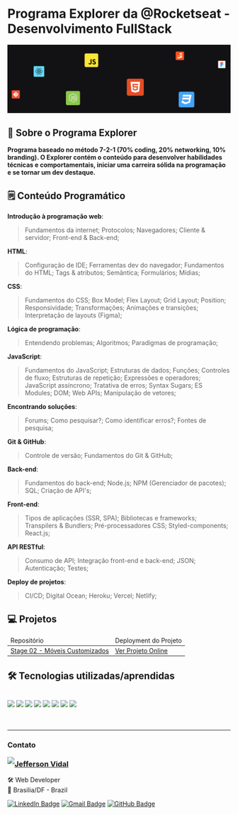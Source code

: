 # Programa Explorer da @Rocketseat - Desenvolvimento FullStack

<img src="./.github/explorer-cover.png" alt="Preview do projeto." />

## 📢 Sobre o Programa Explorer

**Programa baseado no método 7-2-1 (70% coding, 20% networking, 10% branding). O Explorer contém o conteúdo para desenvolver habilidades técnicas e comportamentais, iniciar uma carreira sólida na programação e se tornar um dev destaque.**

## 🗒️ Conteúdo Programático

**Introdução à programação web**:

> Fundamentos da internet; Protocolos; Navegadores; Cliente & servidor; Front-end & Back-end;

**HTML**:

> Configuração de IDE; Ferramentas dev do navegador; Fundamentos do HTML; Tags & atributos; Semântica; Formulários; Mídias;

**CSS**:

> Fundamentos do CSS; Box Model; Flex Layout; Grid Layout; Position; Responsividade; Transformações; Animações e transições; Interpretação de layouts (Figma);

**Lógica de programação**:

> Entendendo problemas; Algoritmos; Paradigmas de programação;

**JavaScript**:

> Fundamentos do JavaScript; Estruturas de dados; Funções; Controles de fluxo; Estruturas de repetição; Expressões e operadores; JavaScript assíncrono; Tratativa de erros; Syntax Sugars; ES Modules; DOM; Web APIs; Manipulação de vetores;

**Encontrando soluções**:

> Forums; Como pesquisar?; Como identificar erros?; Fontes de pesquisa;

**Git & GitHub**:

> Controle de versão; Fundamentos do Git & GitHub;

**Back-end**:

> Fundamentos do back-end; Node.js; NPM (Gerenciador de pacotes); SQL; Criação de API's;

**Front-end**:

> Tipos de aplicações (SSR, SPA); Bibliotecas e frameworks; Transpilers & Bundlers; Pré-processadores CSS; Styled-components; React.js;

**API RESTful**:

> Consumo de API; Integração front-end e back-end; JSON; Autenticação; Testes;

**Deploy de projetos**:

> CI/CD; Digital Ocean; Heroku; Vercel; Netlify;

## 💻 Projetos

<table>
  <thead>
    <tr>
      <td>Repositório</td>
      <td>Deployment do Projeto</td>
    </tr>
  </thead>
  <tr>
    <td>
      <a href="Stage02-IntroHTML_CSS/MoveisCustomizados/" target="_blank">Stage 02 - Móveis Customizados</a>
    </td>
    <td>
      <a href="https://jeffersonvidal.github.io/Explorer-Rocketseat/Stage02-IntroHTML_CSS/MoveisCustomizados/" target="_blank">Ver Projeto Online</a>
    </td>
  </tr>
</table>

## 🛠 Tecnologias utilizadas/aprendidas

<br>

<div>
    <img src="https://img.shields.io/badge/HTML5-E44D26?style=for-the-badge&logo=html5&logoColor=white" />
    <img src="https://img.shields.io/badge/CSS3-1572B6?style=for-the-badge&logo=css3&logoColor=white" />
    <img src="https://img.shields.io/badge/javascript-333333?style=for-the-badge&logo=javascript&logoColor=FDE635" />
    <img src="https://img.shields.io/badge/nodejs-8CC84B?style=for-the-badge&logo=nodedotjs&logoColor=white" />
    <img src="https://img.shields.io/badge/react-61DAFB?style=for-the-badge&logo=react&logoColor=black" />
    <img src="https://img.shields.io/badge/git-F54D27?style=for-the-badge&logo=git&logoColor=white" />
    <img src="https://img.shields.io/badge/github-333333?style=for-the-badge&logo=github&logoColor=white" />
    <img src="https://img.shields.io/badge/figma-A259FF?style=for-the-badge&logo=figma&logoColor=white" />
</div>
<br>

<br>

---

### Contato

<img align="left" src="https://www.github.com/jeffersonvidal.png?size=150">

### [**Jefferson Vidal**](https://github.com/jeffersonvidal)

🛠 Web Developer <br>
📍 Brasilia/DF - Brazil

<a href="https://www.linkedin.com/in/jeffersonvidal/" target="_blank"><img src="https://img.shields.io/badge/LinkedIn-0077B5?style=flat&logo=linkedin&logoColor=white" alt="LinkedIn Badge" height="25"></a>&nbsp;<a href="mailto:vidalmoc@gmail.com" target="_blank"><img src="https://img.shields.io/badge/Gmail-D14836?style=flat&logo=gmail&logoColor=white" alt="Gmail Badge" height="25"></a>&nbsp;<a href="https://www.github.com/jeffersonvidal" target="_blank"><img src="https://img.shields.io/badge/GitHub-100000?style=flat&logo=github&logoColor=white" alt="GitHub Badge" height="25"></a>&nbsp;

<br clear="left"/>
